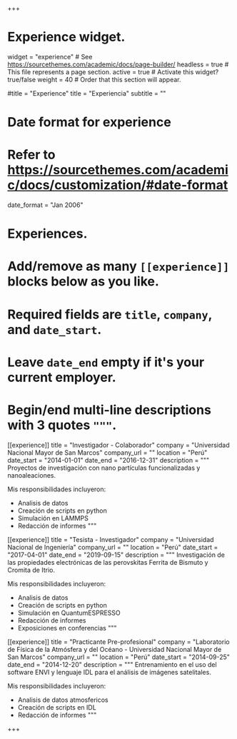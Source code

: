 +++
# Experience widget.
widget = "experience"  # See https://sourcethemes.com/academic/docs/page-builder/
headless = true  # This file represents a page section.
active = true  # Activate this widget? true/false
weight = 40  # Order that this section will appear.

#title = "Experience"
title = "Experiencia"
subtitle = ""

# Date format for experience
#   Refer to https://sourcethemes.com/academic/docs/customization/#date-format
date_format = "Jan 2006"

# Experiences.
#   Add/remove as many `[[experience]]` blocks below as you like.
#   Required fields are `title`, `company`, and `date_start`.
#   Leave `date_end` empty if it's your current employer.
#   Begin/end multi-line descriptions with 3 quotes `"""`.
[[experience]]
  title = "Investigador - Colaborador"
  company = "Universidad Nacional Mayor de San Marcos"
  company_url = ""
  location = "Perú"
  date_start = "2014-01-01"
  date_end = "2016-12-31"
  description = """
  Proyectos de investigación con nano partículas funcionalizadas y nanoaleaciones.
  
  Mis responsibilidades incluyeron:
  
  * Analisis de datos
  * Creación de scripts en python
  * Simulación en LAMMPS
  * Redacción de informes
  """

[[experience]]
  title = "Tesista - Investigador"
  company = "Universidad Nacional de Ingeniería"
  company_url = ""
  location = "Perú"
  date_start = "2017-04-01"
  date_end = "2019-09-15"
  description = """
  Investigación de las propiedades electrónicas de las perovskitas
  Ferrita de Bismuto y Cromita de Itrio.
  
  Mis responsibilidades incluyeron:
  
  * Analisis de datos
  * Creación de scripts en python
  * Simulación en QuantumESPRESSO
  * Redacción de informes
  * Exposiciones en conferencias
  """

[[experience]]
  title = "Practicante Pre-profesional"
  company = "Laboratorio de Física de la Atmósfera y del Océano - Universidad Nacional Mayor de San Marcos"
  company_url = ""
  location = "Perú"
  date_start = "2014-09-25"
  date_end = "2014-12-20"
  description = """
  Entrenamiento en el uso del software ENVI y lenguaje IDL para 
  el análisis de imágenes satelitales.
  
  Mis responsibilidades incluyeron:
  
  * Analisis de datos atmosfericos
  * Creación de scripts en IDL
  * Redacción de informes
  """

+++
